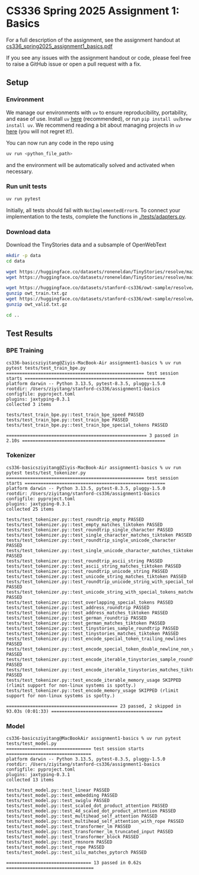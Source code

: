# CS336 Spring 2025 Assignment 1: Basics

For a full description of the assignment, see the assignment handout at
[cs336_spring2025_assignment1_basics.pdf](./cs336_spring2025_assignment1_basics.pdf)

If you see any issues with the assignment handout or code, please feel free to
raise a GitHub issue or open a pull request with a fix.

## Setup

### Environment
We manage our environments with `uv` to ensure reproducibility, portability, and ease of use.
Install `uv` [here](https://github.com/astral-sh/uv) (recommended), or run `pip install uv`/`brew install uv`.
We recommend reading a bit about managing projects in `uv` [here](https://docs.astral.sh/uv/guides/projects/#managing-dependencies) (you will not regret it!).

You can now run any code in the repo using
```sh
uv run <python_file_path>
```
and the environment will be automatically solved and activated when necessary.

### Run unit tests


```sh
uv run pytest
```

Initially, all tests should fail with `NotImplementedError`s.
To connect your implementation to the tests, complete the
functions in [./tests/adapters.py](./tests/adapters.py).

### Download data
Download the TinyStories data and a subsample of OpenWebText

``` sh
mkdir -p data
cd data

wget https://huggingface.co/datasets/roneneldan/TinyStories/resolve/main/TinyStoriesV2-GPT4-train.txt
wget https://huggingface.co/datasets/roneneldan/TinyStories/resolve/main/TinyStoriesV2-GPT4-valid.txt

wget https://huggingface.co/datasets/stanford-cs336/owt-sample/resolve/main/owt_train.txt.gz
gunzip owt_train.txt.gz
wget https://huggingface.co/datasets/stanford-cs336/owt-sample/resolve/main/owt_valid.txt.gz
gunzip owt_valid.txt.gz

cd ..
```

## Test Results
### BPE Training
```
cs336-basicsziyitang@Ziyis-MacBook-Air assignment1-basics % uv run pytest tests/test_train_bpe.py 
==================================================== test session starts =====================================================
platform darwin -- Python 3.13.5, pytest-8.3.5, pluggy-1.5.0
rootdir: /Users/ziyitang/stanford-cs336/assignment1-basics
configfile: pyproject.toml
plugins: jaxtyping-0.3.1
collected 3 items                                                                                                            

tests/test_train_bpe.py::test_train_bpe_speed PASSED
tests/test_train_bpe.py::test_train_bpe PASSED
tests/test_train_bpe.py::test_train_bpe_special_tokens PASSED

===================================================== 3 passed in 2.10s ======================================================
```
### Tokenizer
```
cs336-basicsziyitang@Ziyis-MacBook-Air assignment1-basics % uv run pytest tests/test_tokenizer.py              
==================================================== test session starts =====================================================
platform darwin -- Python 3.13.5, pytest-8.3.5, pluggy-1.5.0
rootdir: /Users/ziyitang/stanford-cs336/assignment1-basics
configfile: pyproject.toml
plugins: jaxtyping-0.3.1
collected 25 items                                                                                                           

tests/test_tokenizer.py::test_roundtrip_empty PASSED
tests/test_tokenizer.py::test_empty_matches_tiktoken PASSED
tests/test_tokenizer.py::test_roundtrip_single_character PASSED
tests/test_tokenizer.py::test_single_character_matches_tiktoken PASSED
tests/test_tokenizer.py::test_roundtrip_single_unicode_character PASSED
tests/test_tokenizer.py::test_single_unicode_character_matches_tiktoken PASSED
tests/test_tokenizer.py::test_roundtrip_ascii_string PASSED
tests/test_tokenizer.py::test_ascii_string_matches_tiktoken PASSED
tests/test_tokenizer.py::test_roundtrip_unicode_string PASSED
tests/test_tokenizer.py::test_unicode_string_matches_tiktoken PASSED
tests/test_tokenizer.py::test_roundtrip_unicode_string_with_special_tokens PASSED
tests/test_tokenizer.py::test_unicode_string_with_special_tokens_matches_tiktoken PASSED
tests/test_tokenizer.py::test_overlapping_special_tokens PASSED
tests/test_tokenizer.py::test_address_roundtrip PASSED
tests/test_tokenizer.py::test_address_matches_tiktoken PASSED
tests/test_tokenizer.py::test_german_roundtrip PASSED
tests/test_tokenizer.py::test_german_matches_tiktoken PASSED
tests/test_tokenizer.py::test_tinystories_sample_roundtrip PASSED
tests/test_tokenizer.py::test_tinystories_matches_tiktoken PASSED
tests/test_tokenizer.py::test_encode_special_token_trailing_newlines PASSED
tests/test_tokenizer.py::test_encode_special_token_double_newline_non_whitespace PASSED
tests/test_tokenizer.py::test_encode_iterable_tinystories_sample_roundtrip PASSED
tests/test_tokenizer.py::test_encode_iterable_tinystories_matches_tiktoken PASSED
tests/test_tokenizer.py::test_encode_iterable_memory_usage SKIPPED (rlimit support for non-linux systems is spotty.)
tests/test_tokenizer.py::test_encode_memory_usage SKIPPED (rlimit support for non-linux systems is spotty.)

========================================== 23 passed, 2 skipped in 93.03s (0:01:33) ==========================================
```
### Model
```
cs336-basicsziyitang@MacBookAir assignment1-basics % uv run pytest tests/test_model.py
================================ test session starts ================================
platform darwin -- Python 3.13.5, pytest-8.3.5, pluggy-1.5.0
rootdir: /Users/ziyitang/stanford-cs336/assignment1-basics
configfile: pyproject.toml
plugins: jaxtyping-0.3.1
collected 13 items                                                                  

tests/test_model.py::test_linear PASSED
tests/test_model.py::test_embedding PASSED
tests/test_model.py::test_swiglu PASSED
tests/test_model.py::test_scaled_dot_product_attention PASSED
tests/test_model.py::test_4d_scaled_dot_product_attention PASSED
tests/test_model.py::test_multihead_self_attention PASSED
tests/test_model.py::test_multihead_self_attention_with_rope PASSED
tests/test_model.py::test_transformer_lm PASSED
tests/test_model.py::test_transformer_lm_truncated_input PASSED
tests/test_model.py::test_transformer_block PASSED
tests/test_model.py::test_rmsnorm PASSED
tests/test_model.py::test_rope PASSED
tests/test_model.py::test_silu_matches_pytorch PASSED

================================ 13 passed in 0.62s =================================
```